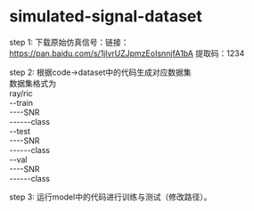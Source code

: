 # simulated-signal-dataset
step 1: 下载原始仿真信号：链接：https://pan.baidu.com/s/1jlvrUZJpmzEoIsnnjfA1bA 提取码：1234 <br>

step 2: 根据code->dataset中的代码生成对应数据集<br>
数据集格式为<br>
ray/ric<br>
--train<br>
----SNR<br>
------class<br>
--test<br>
----SNR<br>
------class<br>
--val<br>
----SNR<br>
------class<br>

step 3: 运行model中的代码进行训练与测试（修改路径）。

  
